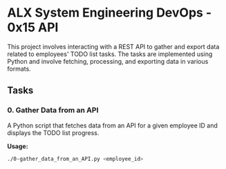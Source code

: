 # ALX System Engineering DevOps - 0x15 API

This project involves interacting with a REST API to gather and export data related to employees' TODO list tasks. The tasks are implemented using Python and involve fetching, processing, and exporting data in various formats.

## Tasks

### 0. Gather Data from an API

A Python script that fetches data from an API for a given employee ID and displays the TODO list progress.

**Usage:**
```bash
./0-gather_data_from_an_API.py <employee_id>
